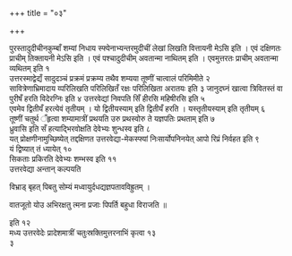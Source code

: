 +++
title = "०३"

+++
 

पुरस्तादुदीचीनकुम्बाँ शम्यां निधाय स्फ्येनाभ्यन्तरमुदीचीं लेखां लिखति
वित्तायनी मेऽसि इति । एवं दक्षिणतः प्राचीम् तिक्तायनी मेऽसि इति ।
एवं पश्चादुदीचीम् अवतान्मा नाथितम् इति । एवमुत्तरतः प्राचीम् अवतान्मा
व्यथितम् इति १  
उत्तरस्माद्वेद्यँ सादुदञ्चं प्रक्रमं प्रक्रम्य तथैव
शम्यया तूष्णीं चात्वालं परिमिमीते २  
सावित्रेणाभ्रिमादाय
य्परिलिखति परिलिखितँ रक्षः परिलिखिता अरातयः इति ३
जानुदघ्नं खात्वा त्रिवितस्तं वा पुरीषँ हरति विदेरग्निः इति ४
उत्तरवेद्यां निवपति सिँ हीरसि महिषीरसि इति ५  
एवमेव द्वितीयँ हरत्येवं
तृतीयम् । यो द्वितीयस्याम् इति द्वितीयँ हरति । यस्तृतीयस्याम् इति
तृतीयम् ६  
तूष्णीं चतुर्थ ँहृत्वा शम्यामात्रीं प्रथयति
उरु प्रथस्वोरु ते यज्ञपतिः प्रथताम् इति ७  
ध्रुवासि इति सँ
हत्याद्भिरवोक्षति देवेभ्यः शुन्धस्व इति ८  
यत्
प्रोक्षणीनामुच्छिष्येत् तद्दक्षिणत उत्तरवेद्या-मेकस्फ्यां
निःसार्योपनिनयेत् आपो रिप्रं निर्वहत इति ९  
यं द्विष्यात् तं
ध्यायेत् १०  
सिकताः प्रकिरति देवेभ्यः शम्भस्व इति ११  
उत्तरवेद्या
अन्तान् कल्पयति

विभ्राड् बृहत् पिबतु सोम्यं मध्वायुर्दधद्यज्ञपतावविह्रुतम् ।

वातजूतो योउ अभिरक्षतु त्मना प्रजाः पिपर्ति बहुधा विराजति ॥

इति १२  
मध्य उत्तरवेदेः प्रादेशमात्रीं चतुःस्रक्तिमुत्तरनाभिं कृत्वा १३  
३
